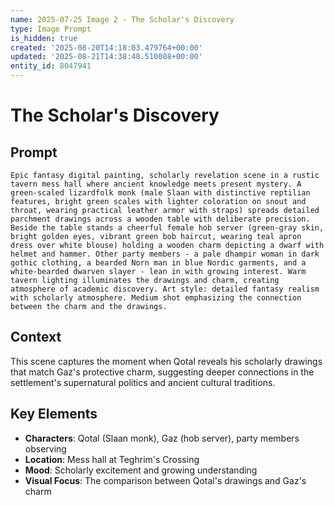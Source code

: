 ```yaml
---
name: 2025-07-25 Image 2 - The Scholar's Discovery
type: Image Prompt
is_hidden: true
created: '2025-08-20T14:18:03.479764+00:00'
updated: '2025-08-21T14:38:48.510088+00:00'
entity_id: 8047941
---
```


# The Scholar's Discovery

## Prompt

```
Epic fantasy digital painting, scholarly revelation scene in a rustic tavern mess hall where ancient knowledge meets present mystery. A green-scaled lizardfolk monk (male Slaan with distinctive reptilian features, bright green scales with lighter coloration on snout and throat, wearing practical leather armor with straps) spreads detailed parchment drawings across a wooden table with deliberate precision. Beside the table stands a cheerful female hob server (green-gray skin, bright golden eyes, vibrant green bob haircut, wearing teal apron dress over white blouse) holding a wooden charm depicting a dwarf with helmet and hammer. Other party members - a pale dhampir woman in dark gothic clothing, a bearded Norn man in blue Nordic garments, and a white-bearded dwarven slayer - lean in with growing interest. Warm tavern lighting illuminates the drawings and charm, creating atmosphere of academic discovery. Art style: detailed fantasy realism with scholarly atmosphere. Medium shot emphasizing the connection between the charm and the drawings.
```

## Context

This scene captures the moment when Qotal reveals his scholarly drawings that match Gaz's protective charm, suggesting deeper connections in the settlement's supernatural politics and ancient cultural traditions.

## Key Elements

- **Characters**: Qotal (Slaan monk), Gaz (hob server), party members observing
- **Location**: Mess hall at Teghrim's Crossing
- **Mood**: Scholarly excitement and growing understanding
- **Visual Focus**: The comparison between Qotal's drawings and Gaz's charm